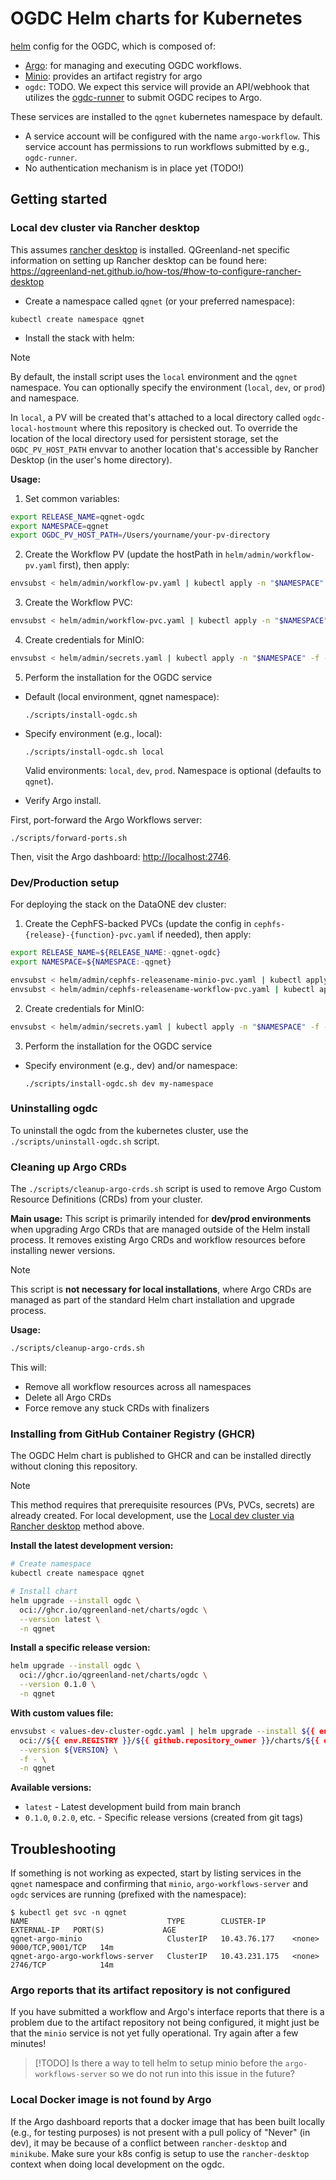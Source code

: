 # OGDC Helm charts for Kubernetes

[helm](https://helm.sh/) config for the OGDC, which is composed of:

* [Argo](https://argoproj.github.io/): for managing and executing OGDC workflows.
* [Minio](https://github.com/minio/minio): provides an artifact registry for argo
* `ogdc`: TODO. We expect this service will provide an API/webhook that utilizes
  the [ogdc-runner](https://github.com/QGreenland-Net/ogdc-runner/) to submit
  OGDC recipes to Argo.
  
These services are installed to the `qgnet` kubernetes namespace by default.

* A service account will be configured with the name `argo-workflow`. This
  service account has permissions to run workflows submitted by e.g.,
  `ogdc-runner`.
* No authentication mechanism is in place yet (TODO!)


## Getting started

### Local dev cluster via Rancher desktop

This assumes [rancher desktop](https://rancherdesktop.io/) is
installed. QGreenland-net specific information on setting up Rancher desktop can
be found here:
<https://qgreenland-net.github.io/how-tos/#how-to-configure-rancher-desktop>

* Create a namespace called `qgnet` (or your preferred namespace):

```
kubectl create namespace qgnet
```

* Install the stack with helm:

> [!NOTE]
> By default, the install script uses the `local` environment and the `qgnet` namespace.
> You can optionally specify the environment (`local`, `dev`, or `prod`) and namespace.
> 
> In `local`, a PV will be created that's attached to a local directory called
> `ogdc-local-hostmount` where this repository is checked out. To override the
> location of the local directory used for persistent storage, set the
> `OGDC_PV_HOST_PATH` envvar to another location that's accessible by Rancher
> Desktop (in the user's home directory).

**Usage:**


1. Set common variables:

```sh
export RELEASE_NAME=qgnet-ogdc
export NAMESPACE=qgnet
export OGDC_PV_HOST_PATH=/Users/yourname/your-pv-directory
```

2. Create the Workflow PV (update the hostPath in `helm/admin/workflow-pv.yaml` first), then apply:

```sh
envsubst < helm/admin/workflow-pv.yaml | kubectl apply -n "$NAMESPACE" -f -
```

3. Create the Workflow PVC:

```sh
envsubst < helm/admin/workflow-pvc.yaml | kubectl apply -n "$NAMESPACE" -f -
```

4. Create credentials for MinIO:
```sh
envsubst < helm/admin/secrets.yaml | kubectl apply -n "$NAMESPACE" -f -
```

5. Perform the installation for the OGDC service

- Default (local environment, qgnet namespace):
  ```
  ./scripts/install-ogdc.sh
  ```
- Specify environment (e.g., local):
  ```
  ./scripts/install-ogdc.sh local
  ```
  Valid environments: `local`, `dev`, `prod`. Namespace is optional (defaults to `qgnet`).

* Verify Argo install.

First, port-forward the Argo Workflows server:

```
./scripts/forward-ports.sh
```

Then, visit the Argo dashboard: <http://localhost:2746>.


### Dev/Production setup

For deploying the stack on the DataONE dev cluster:

1. Create the CephFS-backed PVCs (update the config in `cephfs-{release}-{function}-pvc.yaml` if needed), then apply:

```sh
export RELEASE_NAME=${RELEASE_NAME:-qgnet-ogdc}
export NAMESPACE=${NAMESPACE:-qgnet}

envsubst < helm/admin/cephfs-releasename-minio-pvc.yaml | kubectl apply -n "$NAMESPACE" -f -
envsubst < helm/admin/cephfs-releasename-workflow-pvc.yaml | kubectl apply -n "$NAMESPACE" -f -
```

2. Create credentials for MinIO:
```sh
envsubst < helm/admin/secrets.yaml | kubectl apply -n "$NAMESPACE" -f -
```

3. Perform the installation for the OGDC service

- Specify environment (e.g., dev) and/or namespace:
  ```
  ./scripts/install-ogdc.sh dev my-namespace
  ```

### Uninstalling ogdc

To uninstall the ogdc from the kubernetes cluster, use the
`./scripts/uninstall-ogdc.sh` script.

### Cleaning up Argo CRDs

The `./scripts/cleanup-argo-crds.sh` script is used to remove Argo Custom Resource Definitions (CRDs) from your cluster. 

**Main usage:** This script is primarily intended for **dev/prod environments** when upgrading Argo CRDs that are managed outside of the Helm install process. It removes existing Argo CRDs and workflow resources before installing newer versions.

> [!NOTE]
> This script is **not necessary for local installations**, where Argo CRDs are managed as part of the standard Helm chart installation and upgrade process.

**Usage:**
```sh
./scripts/cleanup-argo-crds.sh
```

This will:
- Remove all workflow resources across all namespaces
- Delete all Argo CRDs
- Force remove any stuck CRDs with finalizers

### Installing from GitHub Container Registry (GHCR)

The OGDC Helm chart is published to GHCR and can be installed directly without cloning this repository.

> [!NOTE]
> This method requires that prerequisite resources (PVs, PVCs, secrets) are already created. For local development, use the [Local dev cluster via Rancher desktop](#local-dev-cluster-via-rancher-desktop) method above.

**Install the latest development version:**

```bash
# Create namespace
kubectl create namespace qgnet

# Install chart
helm upgrade --install ogdc \
  oci://ghcr.io/qgreenland-net/charts/ogdc \
  --version latest \
  -n qgnet
```

**Install a specific release version:**

```bash
helm upgrade --install ogdc \
  oci://ghcr.io/qgreenland-net/charts/ogdc \
  --version 0.1.0 \
  -n qgnet
```

**With custom values file:**

```bash
envsubst < values-dev-cluster-ogdc.yaml | helm upgrade --install ${{ env.CHART_NAME }} \
  oci://${{ env.REGISTRY }}/${{ github.repository_owner }}/charts/${{ env.CHART_NAME }} \
  --version ${VERSION} \
  -f - \
  -n qgnet
```

**Available versions:**
- `latest` - Latest development build from main branch
- `0.1.0`, `0.2.0`, etc. - Specific release versions (created from git tags)

## Troubleshooting

If something is not working as expected, start by listing services in the
`qgnet` namespace and confirming that `minio`, `argo-workflows-server` and
`ogdc` services are running (prefixed with the namespace):

```
$ kubectl get svc -n qgnet
NAME                               TYPE        CLUSTER-IP      EXTERNAL-IP   PORT(S)             AGE
qgnet-argo-minio                   ClusterIP   10.43.76.177    <none>        9000/TCP,9001/TCP   14m
qgnet-argo-argo-workflows-server   ClusterIP   10.43.231.175   <none>        2746/TCP            14m
```

### Argo reports that its artifact repository is not configured

If you have submitted a workflow and Argo's interface reports that there is a
problem due to the artifact repository not being configured, it might just be
that the `minio` service is not yet fully operational. Try again after a few
minutes!

> [!TODO]
> Is there a way to tell helm to setup minio before the `argo-workflows-server`
> so we do not run into this issue in the future?


### Local Docker image is not found by Argo

If the Argo dashboard reports that a docker image that has been built locally
(e.g., for testing purposes) is not present with a pull policy of "Never" (in
dev), it may be because of a conflict between `rancher-desktop` and
`minikube`. Make sure your k8s config is setup to use the `rancher-desktop`
context when doing local development on the ogdc.
